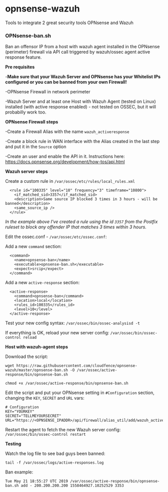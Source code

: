 # opnsense-wazuh
Tools to integrate 2 great security tools OPNsense and Wazuh

### OPNsense-ban.sh

Ban an offensor IP from a host with wazuh agent installed in the OPNsense (perimeter) firewall via API call triggered by wazuh/ossec agent active response feature.

**Pre requisites**

-**Make sure that your Wazuh Server and OPNsense has your Whitelist IPs configured or you can be banned from your own Firewall!**

-OPNsense Firewall in network perimeter

-Wazuh Server and at least one Host with Wazuh Agent (tested on Linux) installed (with active response enabled) - not tested on OSSEC, but it will probabilly work too.


**OPNsense Firewall steps**

-Create a Firewall Alias with the name `wazuh_activeresponse`

-Create a block rule in WAN interface with the Alias created in the last step and put it in the `Source` option

-Create an user and enable the API in it. Instructions here: https://docs.opnsense.org/development/how-tos/api.html

**Wazuh server steps**

Create a custom rule in `/var/ossec/etc/rules/local_rules.xml`

```
  <rule id="100335" level="10" frequency="3" timeframe="10800">
    <if_matched_sid>3357</if_matched_sid>
    <description>Same source IP blocked 3 times in 3 hours - will be banned</description>
    <same_source_ip />
  </rule>
```

_In the example above I've created a rule using the id `3357` from  the Postfix ruleset to block any offender IP that matches 3 times within 3 hours._ 

Edit the ossec.conf - `/var/ossec/etc/ossec.conf`:

Add a new `command` section:
```
  <command>
    <name>opnsense-ban</name>
    <executable>opnsense-ban.sh</executable>
    <expect>srcip</expect>
  </command>
```

Add a new `active-response` section:

```
  <active-response>
    <command>opnsense-ban</command>
    <location>local</location>
    <rules_id>100335</rules_id>
    <level>10</level>
  </active-response>
  ```
  
  Test your new config syntax:
  `/var/ossec/bin/ossec-analysisd -t`
  
  If everything is OK, reload your new server config:
  `/var/ossec/bin/ossec-control reload`
 
  
**Host with wazuh-agent steps**

Download the script:
```
wget https://raw.githubusercontent.com/cloudfence/opnsense-wazuh/master/opnsense-ban.sh -O /var/ossec/active-response/bin/opnsense-ban.sh 

chmod +x /var/ossec/active-response/bin/opnsense-ban.sh
```

Edit the script and put your OPNsense setting in `#Configuration` section, changing the `KEY`, `SECRET` and `URL` vars:

```
# Configuration
KEY="YOURKEY"
SECRET="TELLMEYOURSECRET"
URL="https://<OPNSENSE_IPADDR>/api/firewall/alias_util/add/wazuh_activeresponse"
```

Restart the agent to fetch the new Wazuh server config:
`/var/ossec/bin/ossec-control restart`

**Testing**

Watch the log file to see bad guys been banned:

`tail -f /var/ossec/logs/active-responses.log`

Ban example:

```
Tue May 21 18:55:27 UTC 2019 /var/ossec/active-response/bin/opnsense-ban.sh add - 200.200.200.200 1558464927.10252529 3353
```

